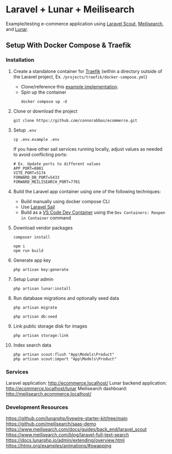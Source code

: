 # Laravel + Lunar + Meilisearch

Example/testing e-commerce application using [Laravel Scout](https://laravel.com/docs/11.x/scout), [Meilisearch](https://www.meilisearch.com/with/laravel), and [Lunar](https://lunarphp.io/).

## Setup With Docker Compose & Traefik

### Installation

1. Create a standalone container for [Traefik](https://doc.traefik.io/traefik/getting-started/quick-start/) (within a directory outside of the Laravel project, Ex. `/projects/traefik/docker-compose.yml`)

    - Clone/reference this [example implementation](https://github.com/connorabbas/traefik-docker-compose/blob/master/docker-compose.yml).
    - Spin up the container
        ```
        docker compose up -d
        ```

2. Clone or download the project

    ```
    git clone https://github.com/connorabbas/ecommerce.git
    ```

3. Setup `.env`

    ```
    cp .env.example .env
    ```

    If you have other sail services running locally, adjust values as needed to avoid conflicting ports:

    ```
    # Ex. Update ports to different values
    APP_PORT=8001
    VITE_PORT=5174
    FORWARD_DB_PORT=5433
    FORWARD_MEILISEARCH_PORT=7701
    ```

4. Build the Laravel app container using one of the following techniques:

    - Build manually using docker compose CLI
    - Use [Laravel Sail](https://laravel.com/docs/master/sail)
    - Build as a [VS Code Dev Container](https://code.visualstudio.com/docs/devcontainers/tutorial) using the `Dev Containers: Reopen in Container` command

5. Download vendor packages

    ```
    composer install
    ```

    ```
    npm i
    npm run build
    ```

6. Generate app key

    ```
    php artisan key:generate
    ```

7. Setup Lunar admin

    ```
    php artisan lunar:install
    ```

8. Run database migrations and optionally seed data

    ```
    php artisan migrate
    ```

    ```
    php artisan db:seed
    ```

9. Link public storage disk for images

    ```
    php artisan storage:link
    ```

10. Index search data
    ```
    php artisan scout:flush "App\Models\Product"
    php artisan scout:import "App\Models\Product"
    ```

### Services

Laravel application: http://ecommerce.localhost/
Lunar backend application: http://ecommerce.localhost/lunar
Meilisearch dashboard: http://meilisearch.ecommerce.localhost/

### Development Resources

https://github.com/lunarphp/livewire-starter-kit/tree/main
https://github.com/meilisearch/saas-demo
https://www.meilisearch.com/docs/guides/back_end/laravel_scout
https://www.meilisearch.com/blog/laravel-full-text-search
https://docs.lunarphp.io/admin/extending/overview.html
https://htmx.org/examples/animations/#swapping
